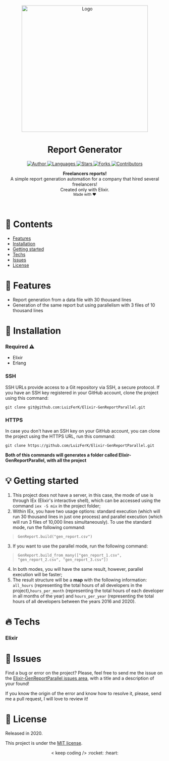 <br />

<p align="center">
  <img alt="Logo" src="https://elixir-lang.org/images/logo/logo.png" width="400px" />
</p>

<h1 align="center" style="text-align: center;">Report Generator</h1>

<p align="center">
	<a href="https://github.com/LuizFerK">
		<img alt="Author" src="https://img.shields.io/badge/author-Luiz%20Fernando-FF872C?style=flat" />
	</a>
	<a href="#">
		<img alt="Languages" src="https://img.shields.io/github/languages/count/LuizFerK/Elixir-GenReportParallel?color=%23FF872C&style=flat-" />
	</a>
	<a href="hhttps://github.com/LuizFerK/GoRestaurant/stargazers">
		<img alt="Stars" src="https://img.shields.io/github/stars/LuizFerK/Elixir-GenReportParallel?color=FF872C&style=flat" />
	</a>
	<a href="https://github.com/LuizFerK/GoRestaurant/network/members">
		<img alt="Forks" src="https://img.shields.io/github/forks/LuizFerK/Elixir-GenReportParallel?color=%23FF872C&style=flat" />
	</a>
	<a href="https://github.com/LuizFerK/GoRestaurant/graphs/contributors">
		<img alt="Contributors" src="https://img.shields.io/github/contributors/LuizFerK/Elixir-GenReportParallel?color=FF872C&style=flat" />
	</a>
</p>

<p align="center">
	<b>Freelancers reports!</b><br />
  A simple report generation automation for a company that hired several freelancers!<br />
	<span>Created only with Elixir.</span><br />
	<sub>Made with ❤️</sub>
</p>

<br />

# :pushpin: Contents

- [Features](#rocket-features)
- [Installation](#wrench-installation)
- [Getting started](#bulb-getting-started)
- [Techs](#fire-techs)
- [Issues](#bug-issues)
- [License](#book-license)

# :rocket: Features

- Report generation from a data file with 30 thousand lines
- Generation of the same report but using parallelism with 3 files of 10 thousand lines

# :wrench: Installation

### Required :warning:
- Elixir
- Erlang

### SSH

SSH URLs provide access to a Git repository via SSH, a secure protocol. If you have an SSH key registered in your GitHub account, clone the project using this command:

```git clone git@github.com:LuizFerK/Elixir-GenReportParallel.git```

### HTTPS

In case you don't have an SSH key on your GitHub account, you can clone the project using the HTTPS URL, run this command:

```git clone https://github.com/LuizFerK/Elixir-GenReportParallel.git```

**Both of this commands will generates a folder called Elixir-GenReportParallel, with all the project**

# :bulb: Getting started

1. This project does not have a server, in this case, the mode of use is through IEx (Elixir's interactive shell), which can be accessed using the command ```iex -S mix``` in the project folder;
2. Within IEx, you have two usage options: standard execution (which will run 30 thousand lines in just one process) and parallel execution (which will run 3 files of 10,000 lines simultaneously). To use the standard mode, run the following command:
> ```GenReport.build("gen_report.csv")```
3. If you want to use the parallel mode, run the following command:
> ```GenReport.build_from_many(["gen_report_1.csv", "gen_report_2.csv", "gen_report_3.csv"])```
4. In both modes, you will have the same result, however, parallel execution will be faster;
5. The result structure will be a **map** with the following information: ```all_hours``` (representing the total hours of all developers in the project),```hours_per_month``` (representing the total hours of each developer in all months of the year) and ```hours_per_year``` (representing the total hours of all developers between the years 2016 and 2020).

# :fire: Techs

### Elixir

# :bug: Issues

Find a bug or error on the project? Please, feel free to send me the issue on the [Elixir-GenReportParallel issues area](https://github.com/LuizFerK/Elixir-GenReportParallel/issues), with a title and a description of your found!

If you know the origin of the error and know how to resolve it, please, send me a pull request, I will love to review it!

# :book: License

Released in 2020.

This project is under the [MIT license](https://github.com/LuizFerK/Elixir-GenReportParallel/blob/master/LICENSE).

<p align="center">
	< keep coding /> :rocket: :heart:
</p>
